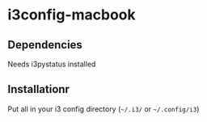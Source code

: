 # i3config-macbook
## Dependencies
Needs i3pystatus installed

## Installationr
Put all in your i3 config directory (`~/.i3/` or `~/.config/i3`)
